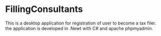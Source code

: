 # FillingConsultants
This is a desktop application for registration of user to become a  tax filer. the application is developed in .Newt with C# and apache phpmyadmin. 
